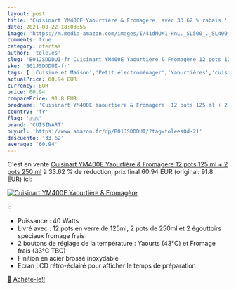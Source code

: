 ```yaml
---
layout: post
title: 'Cuisinart YM400E Yaourtière & Fromagère  avec 33.62 % rabais '
date: 2021-08-22 18:03:55
image: 'https://m.media-amazon.com/images/I/41dMUK1-HnL._SL500_._SL400_.jpg'
comments: true
category: ofertas
author: 'tole.es'
slug: 'B01JSDDDUI-fr Cuisinart YM400E Yaourtière & Fromagère 12 pots 125 ml + 2...'
sku: 'B01JSDDDUI-fr'
tags: [ 'Cuisine et Maison','Petit électroménager','Yaourtières','cuisinart','Électroménager spécialisé', ]
actualPrice: 60.94 EUR
currency: EUR
price: 60.94
comparePrice: 91.8 EUR
prodname: 'Cuisinart YM400E Yaourtière & Fromagère  12 pots 125 ml + 2 pots 250 ml'
country: 'fr'
flag: '🇫🇷'
brand: 'CUISINART'
buyurl: 'https://www.amazon.fr/dp/B01JSDDDUI/?tag=tolees0d-21'
descuento: '33.62'
average: '60.94'
---
```


C'est en vente [Cuisinart YM400E Yaourtière & Fromagère  12 pots 125 ml + 2 pots 250 ml](https://www.amazon.fr/dp/B01JSDDDUI/?tag=tolees0d-21)  à  33.62 % de réduction, prix final  60.94 EUR (original: 91.8 EUR) ici:

[![Cuisinart YM400E Yaourtière & Fromagère ](https://m.media-amazon.com/images/I/41dMUK1-HnL._SL500_._SL400_.jpg)](https://www.amazon.fr/dp/B01JSDDDUI/?tag=tolees0d-21)

ℹ️:

- Puissance : 40 Watts
- Livré avec : 12 pots en verre de 125ml, 2 pots de 250ml et 2 égouttoirs spéciaux fromage frais
- 2 boutons de réglage de la température : Yaourts (43°C) et Fromage frais (33°C TBC)
- Finition en acier brossé inoxydable
- Écran LCD rétro-éclairé pour afficher le temps de préparation

[🛒 Achète-le!!](https://www.amazon.fr/dp/B01JSDDDUI/?tag=tolees0d-21)
